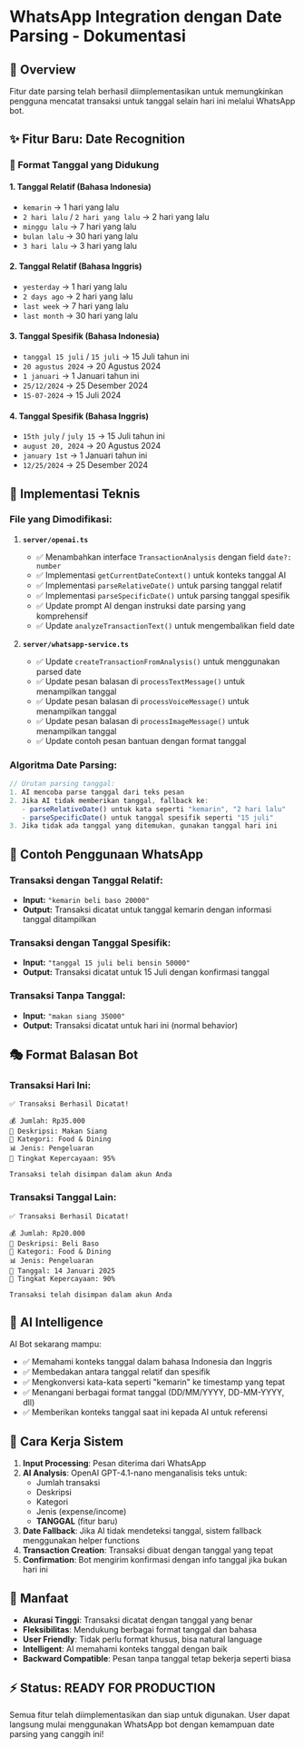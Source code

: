 # WhatsApp Integration dengan Date Parsing - Dokumentasi

## 🎯 Overview
Fitur date parsing telah berhasil diimplementasikan untuk memungkinkan pengguna mencatat transaksi untuk tanggal selain hari ini melalui WhatsApp bot.

## ✨ Fitur Baru: Date Recognition

### 📅 Format Tanggal yang Didukung

#### 1. **Tanggal Relatif (Bahasa Indonesia)**
- `kemarin` → 1 hari yang lalu
- `2 hari lalu` / `2 hari yang lalu` → 2 hari yang lalu  
- `minggu lalu` → 7 hari yang lalu
- `bulan lalu` → 30 hari yang lalu
- `3 hari lalu` → 3 hari yang lalu

#### 2. **Tanggal Relatif (Bahasa Inggris)**
- `yesterday` → 1 hari yang lalu
- `2 days ago` → 2 hari yang lalu
- `last week` → 7 hari yang lalu
- `last month` → 30 hari yang lalu

#### 3. **Tanggal Spesifik (Bahasa Indonesia)**
- `tanggal 15 juli` / `15 juli` → 15 Juli tahun ini
- `20 agustus 2024` → 20 Agustus 2024
- `1 januari` → 1 Januari tahun ini
- `25/12/2024` → 25 Desember 2024
- `15-07-2024` → 15 Juli 2024

#### 4. **Tanggal Spesifik (Bahasa Inggris)**
- `15th july` / `july 15` → 15 Juli tahun ini
- `august 20, 2024` → 20 Agustus 2024
- `january 1st` → 1 Januari tahun ini
- `12/25/2024` → 25 Desember 2024

## 🔧 Implementasi Teknis

### File yang Dimodifikasi:

1. **`server/openai.ts`**
   - ✅ Menambahkan interface `TransactionAnalysis` dengan field `date?: number`
   - ✅ Implementasi `getCurrentDateContext()` untuk konteks tanggal AI
   - ✅ Implementasi `parseRelativeDate()` untuk parsing tanggal relatif
   - ✅ Implementasi `parseSpecificDate()` untuk parsing tanggal spesifik
   - ✅ Update prompt AI dengan instruksi date parsing yang komprehensif
   - ✅ Update `analyzeTransactionText()` untuk mengembalikan field date

2. **`server/whatsapp-service.ts`**
   - ✅ Update `createTransactionFromAnalysis()` untuk menggunakan parsed date
   - ✅ Update pesan balasan di `processTextMessage()` untuk menampilkan tanggal
   - ✅ Update pesan balasan di `processVoiceMessage()` untuk menampilkan tanggal
   - ✅ Update pesan balasan di `processImageMessage()` untuk menampilkan tanggal
   - ✅ Update contoh pesan bantuan dengan format tanggal

### Algoritma Date Parsing:

```typescript
// Urutan parsing tanggal:
1. AI mencoba parse tanggal dari teks pesan
2. Jika AI tidak memberikan tanggal, fallback ke:
   - parseRelativeDate() untuk kata seperti "kemarin", "2 hari lalu"
   - parseSpecificDate() untuk tanggal spesifik seperti "15 juli"
3. Jika tidak ada tanggal yang ditemukan, gunakan tanggal hari ini
```

## 📱 Contoh Penggunaan WhatsApp

### Transaksi dengan Tanggal Relatif:
- **Input:** `"kemarin beli baso 20000"`
- **Output:** Transaksi dicatat untuk tanggal kemarin dengan informasi tanggal ditampilkan

### Transaksi dengan Tanggal Spesifik:
- **Input:** `"tanggal 15 juli beli bensin 50000"`
- **Output:** Transaksi dicatat untuk 15 Juli dengan konfirmasi tanggal

### Transaksi Tanpa Tanggal:
- **Input:** `"makan siang 35000"`
- **Output:** Transaksi dicatat untuk hari ini (normal behavior)

## 🎭 Format Balasan Bot

### Transaksi Hari Ini:
```
✅ Transaksi Berhasil Dicatat!

💰 Jumlah: Rp35.000
📝 Deskripsi: Makan Siang
📂 Kategori: Food & Dining
📊 Jenis: Pengeluaran
🎯 Tingkat Kepercayaan: 95%

Transaksi telah disimpan dalam akun Anda
```

### Transaksi Tanggal Lain:
```
✅ Transaksi Berhasil Dicatat!

💰 Jumlah: Rp20.000
📝 Deskripsi: Beli Baso
📂 Kategori: Food & Dining
📊 Jenis: Pengeluaran
📅 Tanggal: 14 Januari 2025
🎯 Tingkat Kepercayaan: 90%

Transaksi telah disimpan dalam akun Anda
```

## 🧠 AI Intelligence

AI Bot sekarang mampu:
- ✅ Memahami konteks tanggal dalam bahasa Indonesia dan Inggris
- ✅ Membedakan antara tanggal relatif dan spesifik
- ✅ Mengkonversi kata-kata seperti "kemarin" ke timestamp yang tepat
- ✅ Menangani berbagai format tanggal (DD/MM/YYYY, DD-MM-YYYY, dll)
- ✅ Memberikan konteks tanggal saat ini kepada AI untuk referensi

## 🔄 Cara Kerja Sistem

1. **Input Processing**: Pesan diterima dari WhatsApp
2. **AI Analysis**: OpenAI GPT-4.1-nano menganalisis teks untuk:
   - Jumlah transaksi
   - Deskripsi
   - Kategori
   - Jenis (expense/income)
   - **TANGGAL** (fitur baru)
3. **Date Fallback**: Jika AI tidak mendeteksi tanggal, sistem fallback menggunakan helper functions
4. **Transaction Creation**: Transaksi dibuat dengan tanggal yang tepat
5. **Confirmation**: Bot mengirim konfirmasi dengan info tanggal jika bukan hari ini

## 🚀 Manfaat

- **Akurasi Tinggi**: Transaksi dicatat dengan tanggal yang benar
- **Fleksibilitas**: Mendukung berbagai format tanggal dan bahasa
- **User Friendly**: Tidak perlu format khusus, bisa natural language
- **Intelligent**: AI memahami konteks tanggal dengan baik
- **Backward Compatible**: Pesan tanpa tanggal tetap bekerja seperti biasa

## ⚡ Status: READY FOR PRODUCTION

Semua fitur telah diimplementasikan dan siap untuk digunakan. User dapat langsung mulai menggunakan WhatsApp bot dengan kemampuan date parsing yang canggih ini!
